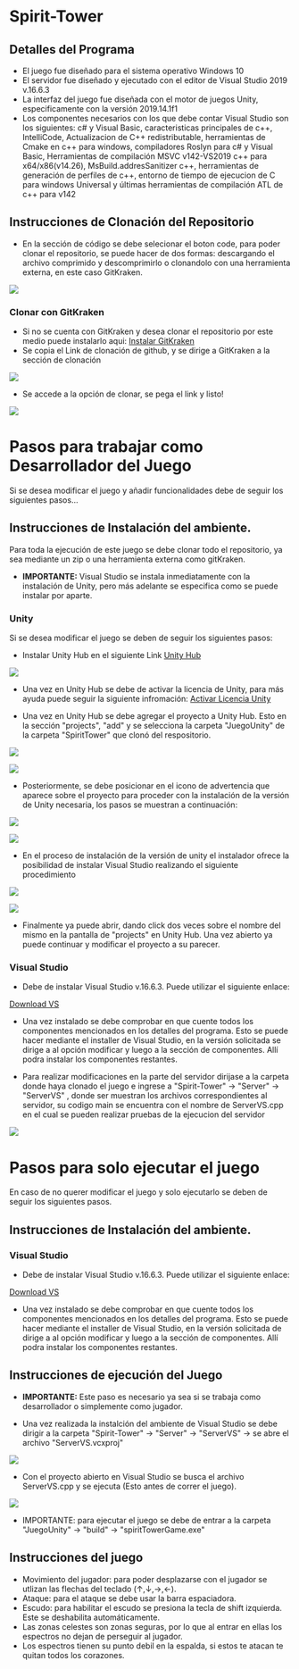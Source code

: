 # Spirit-Tower

## Detalles del Programa 
* El juego fue diseñado para el sistema operativo Windows 10
* El servidor fue diseñado y ejecutado con el editor de Visual Studio 2019 v.16.6.3
* La interfaz del juego fue diseñada con el motor de juegos Unity, especificamente con la versión 2019.14.1f1
* Los componentes necesarios con los que debe contar Visual Studio son los siguientes: c# y Visual Basic, caracteristicas principales de c++, IntelliCode, Actualizacion de C++ redistributable, herramientas de Cmake en c++ para windows, compiladores Roslyn para c# y Visual Basic, Herramientas de compilación MSVC v142-VS2019 c++ para x64/x86(v14.26), MsBuild.addresSanitizer c++, herramientas de generación de perfiles de c++, entorno de tiempo de ejecucion de C para windows Universal y últimas herramientas de compilación ATL de c++ para v142

## Instrucciones de Clonación del Repositorio

* En la sección de código se debe selecionar el boton code, para poder clonar el repositorio, se puede hacer de dos formas: descargando el archivo comprimido y descomprimirlo o clonandolo con una herramienta externa, en este caso GitKraken.

![](https://github.com/Jachm11/Spirit-Tower/blob/master/clone.png)

### Clonar con GitKraken
* Si no se cuenta con GitKraken y desea clonar el repositorio por este medio puede instalarlo aqui: [Instalar GitKraken](https://support.gitkraken.com/how-to-install/)
* Se copia el Link de clonación de github, y se dirige a GitKraken a la sección de clonación 

![](https://github.com/Jachm11/Spirit-Tower/blob/master/clone%20git.png)

* Se accede a la opción de clonar, se pega el link y listo!

![](https://github.com/Jachm11/Spirit-Tower/blob/master/clone%202.png)

# Pasos para trabajar como Desarrollador del Juego 
Si se desea modificar el juego y añadir funcionalidades debe de seguir los siguientes pasos...
## Instrucciones de Instalación del ambiente.

Para toda la ejecución de este juego se debe clonar todo el repositorio, ya sea mediante un zip o una herramienta externa como gitKraken.
* **IMPORTANTE:** Visual Studio se instala inmediatamente con la instalación de Unity, pero más adelante se especifica como se puede instalar por aparte.

### Unity 
Si se desea modificar el juego se deben de seguir los siguientes pasos:
* Instalar Unity Hub en el siguiente Link 
[Unity Hub ](https://unity3d.com/es/get-unity/download)

![](https://github.com/Jachm11/Spirit-Tower/blob/master/Unity%20hub.png)

* Una vez en Unity Hub se debe de activar la licencia de Unity, para más ayuda puede seguir la siguiente infromación:
[Activar Licencia Unity](https://docs.unity3d.com/es/530/Manual/OnlineActivationGuide.html)

* Una vez en Unity Hub se debe agregar el proyecto a Unity Hub. Esto en la sección "projects", "add" y se selecciona la carpeta "JuegoUnity" de la carpeta "SpiritTower" que clonó del respositorio. 

![](https://github.com/Jachm11/Spirit-Tower/blob/master/Abrir%20U%20(2).png)

![](https://github.com/Jachm11/Spirit-Tower/blob/master/Abrir%20U%20(1).png)


* Posteriormente, se debe posicionar en el icono de advertencia que aparece sobre el proyecto para proceder con la instalación de la versión de Unity necesaria, los pasos se muestran a continuación:

![](https://github.com/Jachm11/Spirit-Tower/blob/master/Version%20Unity.png)

![](https://github.com/Jachm11/Spirit-Tower/blob/master/Version%20Unity%202.png)

* En el proceso de instalación de la versión de unity el instalador ofrece la posibilidad de instalar Visual Studio realizando el siguiente procedimiento

![](https://github.com/Jachm11/Spirit-Tower/blob/master/VS%20con%20Unity.png)

![](https://github.com/Jachm11/Spirit-Tower/blob/master/VS%20con%20Unity%202.png)


* Finalmente ya puede abrir, dando click dos veces sobre el nombre del mismo en la pantalla de "projects" en Unity Hub. Una vez abierto ya puede continuar y modificar el proyecto a su parecer.

### Visual Studio
* Debe de instalar Visual Studio v.16.6.3. Puede utilizar el siguiente enlace:

[Download VS](https://docs.microsoft.com/en-us/visualstudio/releases/2019/release-notes)

* Una vez instalado se debe comprobar en que cuente todos los componentes  mencionados en los detalles del programa. Esto se puede hacer mediante el installer de Visual Studio, en la versión solicitada se dirige a al opción modificar y luego a la sección de componentes. Allí podra instalar los componentes restantes.

* Para realizar modificaciones en la parte del servidor dirijase a la carpeta donde haya clonado el juego e ingrese a "Spirit-Tower" -> "Server" -> "ServerVS" , donde ser muestran los archivos correspondientes al servidor, su codigo main se encuentra con el nombre de ServerVS.cpp en el cual se pueden realizar pruebas de la ejecucion del servidor

![](https://github.com/Jachm11/Spirit-Tower/blob/master/VS%20carpeta.png)

# Pasos para solo ejecutar el juego
En caso de no querer modificar el juego y solo ejecutarlo se deben de seguir los siguientes pasos.
## Instrucciones de Instalación del ambiente.
### Visual Studio
* Debe de instalar Visual Studio v.16.6.3.  Puede utilizar el siguiente enlace:

[Download VS](https://docs.microsoft.com/en-us/visualstudio/releases/2019/release-notes)

* Una vez instalado se debe comprobar en que cuente todos los componentes  mencionados en los detalles del programa. Esto se puede hacer mediante el installer de Visual Studio, en la versión solicitada de dirige a al opción modificar y luego a la sección de componentes. Allí podra instalar los componentes restantes.



## Instrucciones de ejecución del Juego

* **IMPORTANTE:** Este paso es necesario ya sea si se trabaja como desarrollador o simplemente como jugador.

* Una vez realizada la instalción del ambiente de Visual Studio  se debe dirigir a la carpeta "Spirit-Tower" -> "Server" -> "ServerVS" -> se abre el archivo "ServerVS.vcxproj" 

![](https://github.com/Jachm11/Spirit-Tower/blob/master/abrir%20Visual.png)

* Con el proyecto abierto en Visual Studio se busca el archivo ServerVS.cpp y se ejecuta (Esto antes de correr el juego).

![](https://github.com/Jachm11/Spirit-Tower/blob/master/Ejecutar%20el%20Server.png)

* IMPORTANTE: para ejecutar el juego se debe de entrar a la carpeta "JuegoUnity" -> "build" -> "spiritTowerGame.exe"

## Instrucciones del juego

* Movimiento del jugador: para poder desplazarse con el jugador se utlizan las flechas del teclado (↑,↓,→,←).
* Ataque: para el ataque se debe usar la barra espaciadora.
* Escudo: para habilitar el escudo se presiona la tecla de shift izquierda. Este se deshabilita automáticamente.
* Las zonas celestes son zonas seguras, por lo que al entrar en ellas los espectros no dejan de perseguir al jugador.
* Los espectros tienen su punto debil en la espalda, si estos te atacan te quitan todos los corazones.
